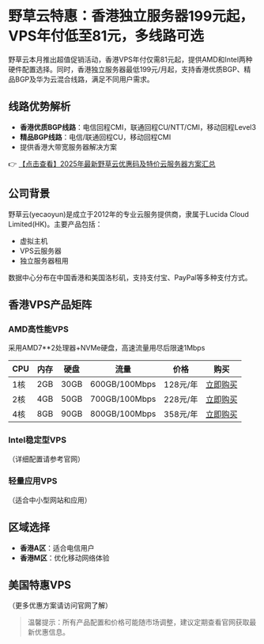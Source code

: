 # 野草云特惠：香港独立服务器199元起，VPS年付低至81元，多线路可选

野草云本月推出超值促销活动，香港VPS年付仅需81元起，提供AMD和Intel两种硬件配置选择。同时，香港独立服务器最低199元/月起，支持香港优质BGP、精品BGP及华为云混合线路，满足不同用户需求。

## 线路优势解析
- **香港优质BGP线路**：电信回程CMI，联通回程CU/NTT/CMI，移动回程Level3
- **精品BGP线路**：电信/联通回程CU，移动回程CMI
- 提供香港大带宽服务器解决方案

👉 [【点击查看】2025年最新野草云优惠码及特价云服务器方案汇总](https://bit.ly/yecaoyun)

## 公司背景
野草云(yecaoyun)是成立于2012年的专业云服务提供商，隶属于Lucida Cloud Limited(HK)。主要产品包括：
- 虚拟主机
- VPS云服务器
- 独立服务器租用

数据中心分布在中国香港和美国洛杉矶，支持支付宝、PayPal等多种支付方式。

## 香港VPS产品矩阵

### AMD高性能VPS
采用AMD7**2处理器+NVMe硬盘，高速流量用尽后限速1Mbps

| CPU | 内存 | 硬盘 | 流量 | 价格 | 购买 |
|-----|------|------|------|------|------|
| 1核 | 2GB | 30GB | 600GB/100Mbps | 128元/年 | [立即购买](https://bit.ly/yecaoyun) |
| 2核 | 4GB | 50GB | 700GB/100Mbps | 228元/年 | [立即购买](https://bit.ly/yecaoyun) |
| 4核 | 8GB | 90GB | 800GB/100Mbps | 358元/年 | [立即购买](https://bit.ly/yecaoyun) |

### Intel稳定型VPS
（详细配置请参考官网）

### 轻量应用VPS
（适合中小型网站和应用）

## 区域选择
- **香港A区**：适合电信用户
- **香港M区**：优化移动网络体验

## 美国特惠VPS
（更多优惠方案请访问官网了解）

> 温馨提示：所有产品配置和价格可能随市场调整，建议定期查看官网获取最新优惠信息。